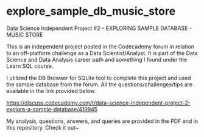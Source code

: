 # explore_sample_db_music_store
Data Science Independent Project #2 – EXPLORING SAMPLE DATABASE - MUSIC STORE

This is an independent project posted in the Codecademy forum in relation to an off-platform challenge as a Data Scientist/Analyst. It is part of the Data Science and Data Analysis career path and something I found under the Learn SQL course.

I utilized the DB Browser for SQLite tool to complete this project and used the sample database from the forum. All the questions/challenges/tips are available in the link provided below.

https://discuss.codecademy.com/t/data-science-independent-project-2-explore-a-sample-database/419945

My analysis, questions, answers, and queries are provided in the PDF and in this repository. Check it out~
